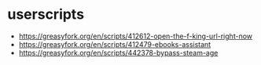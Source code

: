 # userscripts

* https://greasyfork.org/en/scripts/412612-open-the-f-king-url-right-now
* https://greasyfork.org/en/scripts/412479-ebooks-assistant
* https://greasyfork.org/en/scripts/442378-bypass-steam-age


